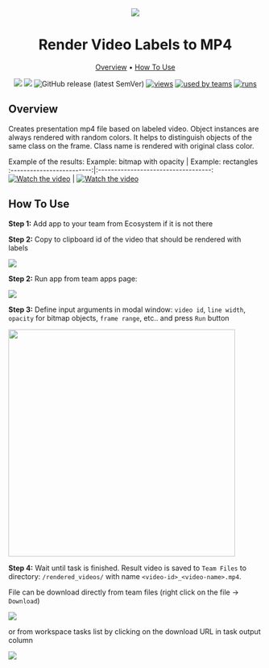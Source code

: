 <div align="center" markdown>
<img src="https://i.imgur.com/4hmKT5z.png"/>

# Render Video Labels to MP4

<p align="center">
  <a href="#Overview">Overview</a> •
  <a href="#How-To-Use">How To Use</a>
</p>


[![](https://img.shields.io/badge/supervisely-ecosystem-brightgreen)](https://ecosystem.supervise.ly/apps/render-video-labels-to-mp4)
[![](https://img.shields.io/badge/slack-chat-green.svg?logo=slack)](https://supervise.ly/slack)
![GitHub release (latest SemVer)](https://img.shields.io/github/v/release/supervisely-ecosystem/render-video-labels-to-mp4)
[![views](https://app.supervise.ly/public/api/v3/ecosystem.counters?repo=supervisely-ecosystem/render-video-labels-to-mp4&counter=views&label=views)](https://supervise.ly)
[![used by teams](https://app.supervise.ly/public/api/v3/ecosystem.counters?repo=supervisely-ecosystem/render-video-labels-to-mp4&counter=downloads&label=used%20by%20teams)](https://supervise.ly)
[![runs](https://app.supervise.ly/public/api/v3/ecosystem.counters?repo=supervisely-ecosystem/render-video-labels-to-mp4&counter=runs&label=runs)](https://supervise.ly)

</div>

## Overview

Creates presentation mp4 file based on labeled video. Object instances are always rendered with random colors. It helps to distinguish objects of the same class on the frame. Class name is rendered with original class color. 

Example of the results:
Example: bitmap with opacity  |  Example: rectangles
:-------------------------:|:-----------------------------------:
[![Watch the video](https://i.imgur.com/MlKpFop.png)](https://youtu.be/htUaZ8su_M0)  |  [![Watch the video](https://i.imgur.com/aNwT5Tr.png)](https://youtu.be/DQnkGpM-ivM)


## How To Use

**Step 1:** Add app to your team from Ecosystem if it is not there

**Step 2:** Copy to clipboard id of the video that should be rendered with labels

<img src="https://i.imgur.com/DssYeoe.png"/>

**Step 2:** Run app from team apps page: 

<img src="https://i.imgur.com/dmXj7K3.png"/>

**Step 3:** Define input arguments in modal window: `video id`, `line width`, `opacity` for bitmap objects, `frame range`, etc.. and press `Run` button

<img src="https://i.imgur.com/7Zx57yP.png" width="450px"/>

**Step 4:** Wait until task is finished. Result video is saved to `Team Files` to directory: `/rendered_videos/` with name `<video-id>_<video-name>.mp4`. 

File can be download directly from team files (right click on the file -> `Download`) 

<img src="https://i.imgur.com/NwZ3AMK.png"/>

or from workspace tasks list by clicking on the download URL in task output column

<img src="https://i.imgur.com/VJwrmpH.png"/>

